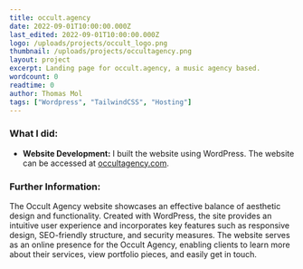 ```yaml
---
title: occult.agency
date: 2022-09-01T10:00:00.000Z
last_edited: 2022-09-01T10:00:00.000Z
logo: /uploads/projects/occult_logo.png
thumbnail: /uploads/projects/occultagency.png
layout: project
excerpt: Landing page for occult.agency, a music agency based.
wordcount: 0
readtime: 0
author: Thomas Mol
tags: ["Wordpress", "TailwindCSS", "Hosting"]
---
```


### What I did:

- **Website Development:** I built the website using WordPress. The website can be accessed at [occultagency.com](https://occultagency.com).

### Further Information:

The Occult Agency website showcases an effective balance of aesthetic design and functionality. Created with WordPress, the site provides an intuitive user experience and incorporates key features such as responsive design, SEO-friendly structure, and security measures. The website serves as an online presence for the Occult Agency, enabling clients to learn more about their services, view portfolio pieces, and easily get in touch.

